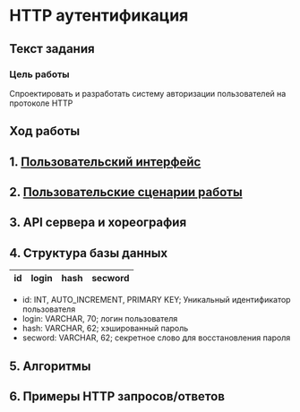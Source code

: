 # HTTP аутентификация
## Текст задания
### Цель работы
Спроектировать и разработать систему авторизации пользователей на протоколе HTTP
## Ход работы
## 1. [Пользовательский интерфейс](https://www.figma.com/file/XeUCWHBwbvV7h9eH9o9MkQ/Web-Page)
## 2. [Пользовательские сценарии работы](https://imgur.com/a/tltvChs)
## 3. API сервера и хореография
## 4. Структура базы данных
| id | login | hash | secword |
|:---|:------|:-----|:--------|
- id: INT, AUTO_INCREMENT, PRIMARY KEY;
Уникальный идентификатор пользователя
- login: VARCHAR, 70;
логин пользователя
- hash: VARCHAR, 62;
хэшированный пароль
- secword: VARCHAR, 62;
секретное слово для восстановления пароля
## 5. Алгоритмы
## 6. Примеры HTTP запросов/ответов
